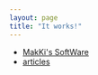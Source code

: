 ```yaml
---
layout: page
title: "It works!"
---
```


 - [MakKi's SoftWare](mksoft/index.html)
 - [articles](articles.md)
